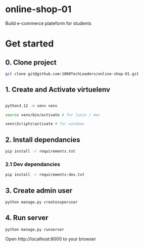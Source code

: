 # online-shop-01
Build e-commerce plateform for students

# Get started
## 0. Clone project
```sh
git clone git@github.com:1000TechLeaders/online-shop-01.git
```
## 1. Create and Activate virtuelenv
```sh

python3.12 -m venv venv

source venv/bin/activate # for lunix / mac

venv\Scripts\activate # for windows

```

## 2. Install dependancies
```sh
pip install -r requirements.txt
```

### 2.1 Dev dependancies
```sh
pip install -r requirements-dev.txt
```

## 3. Create admin user
```sh
python manage.py createsuperuser
```

## 4. Run server
```sh
python manage.py runserver
```

Open http://localhost:8000 to your browser
